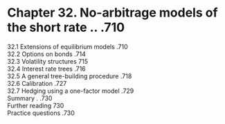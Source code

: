 # Chapter 32. No-arbitrage models of the short rate .. .710  

32.1 Extensions of equilibrium models .710   
32.2 Options on bonds .714   
32.3 Volatility structures 715   
32.4 Interest rate trees .716   
32.5 A general tree-building procedure .718   
32.6 Calibration .727   
32.7 Hedging using a one-factor model .729   
Summary . .730   
Further reading 730   
Practice questions .730  
